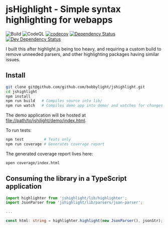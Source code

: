 # jsHighlight - Simple syntax highlighting for webapps
![Build](https://github.com/bobbylight/jshighlight/actions/workflows/build.yml/badge.svg)
![CodeQL](https://github.com/bobbylight/jshighlight/actions/workflows/codeql-analysis.yml/badge.svg)
[![codecov](https://codecov.io/gh/bobbylight/jshighlight/branch/master/graph/badge.svg?token=1AzwBREy4R)](https://codecov.io/gh/bobbylight/jshighlight)
[![Dependency Status](https://img.shields.io/david/bobbylight/jshighlight.svg)](https://david-dm.org/bobbylight/jshighlight)
[![Dev Dependency Status](https://img.shields.io/david/dev/bobbylight/jshighlight.svg)](https://david-dm.org/bobbylight/jshighlight?type=dev)

I built this after highlight.js being too heavy, and requiring a custom build to
remove unneeded parsers, and other highlighting packages having similar issues.

## Install

```sh
git clone git@github.com/github.com/bobbylight/jshighlight.git
cd jshighlight
npm install
npm run build   # Compiles source into lib/
npm run watch   # Compiles demo app into demo/ and watches for changes
```

The demo application will be hosted at [file://path/to/jshilight/demo/index.html]().

To run tests:
```sh
npm test         # Tests only
npm run coverage # Generates coverage report
```

The generated coverage report lives here:
```sh
open coverage/index.html
```

## Consuming the library in a TypeScript application
```typescript
import highlighter from 'jshighlight/lib/highlighter';
import JsonParser from 'jshighlight/lib/parsers/json-parser';

...

const html: string = highlighter.highlight(new JsonParser(), jsonStr);
```
